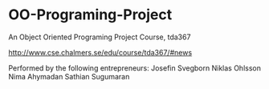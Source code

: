 # OO-Programing-Project
An Object Oriented Programing Project Course, tda367

http://www.cse.chalmers.se/edu/course/tda367/#news

Performed by the following entrepreneurs:
Josefin Svegborn
Niklas Ohlsson
Nima Ahymadan
Sathian Sugumaran
